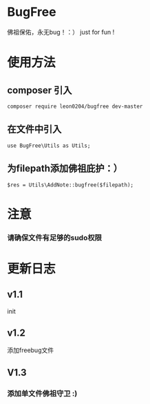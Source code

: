 # BugFree
佛祖保佑，永无bug！：） just for fun !


# 使用方法 
## composer 引入 
 
    composer require leon0204/bugfree dev-master 

## 在文件中引入 
    
    use BugFree\Utils as Utils;
    
## 为filepath添加佛祖庇护：） 
    
    $res = Utils\AddNote::bugfree($filepath);
    
# 注意

### 请确保文件有足够的sudo权限 


# 更新日志

## v1.1
init

## v1.2
添加freebug文件

## V1.3
### 添加单文件佛祖守卫 :)

